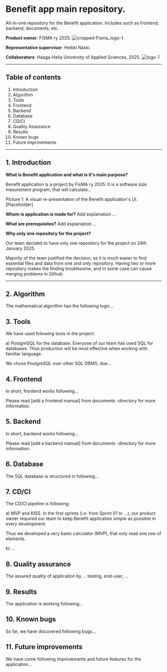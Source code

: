 # Benefit app main repository.
All-in-one repository for the Benefit application. Includes such as frontend, backend, documents, etc.

**Product owner**: FiSMA ry 2025.
![cropped-Fisma_logo-1](https://github.com/user-attachments/assets/1e27c748-70f5-4e89-9b1a-57cba6ff9945)

**Representative supervisor**: Heikki Naski.

**Collaborators**: Haaga-Helia University of Applied Sciences, 2025.
![logo-1](https://github.com/user-attachments/assets/ec322cda-cc1b-4461-8f5d-261674eb62ce)


---

## Table of contents

1. Introduction
2. Algorithm
3. Tools
4. Frontend
5. Backend
6. Database
7. CD/CI
8. Quality Assurance
9. Results
10. Known bugs
11. Future improvements

---

## 1. Introduction

**What is Benefit application and what is it's main purpose?**

Benefit application is a project by FisMA ry 2025. It is a software size mesurement program, that will calculate...



Picture 1: A visual re-presentation of the Benefit application's UI. [Placeholder]

**Whom is application is made for?**
Add explaination ...

**What are prerequisites?**
Add explaniation ...

**Why only one repository for the project?**

Our team decided to have only one repository for the project on 24th January 2025.

Majority of the team justified the decision, as it is much easier
to find essential files and data from one and only repository.
Having two or more repository makes the finding troublesome,
and in some case can cause merging problems in Github.

---

## 2. Algorithm

The mathematical algorithm has the following logic...

## 3. Tools

We have used following tools in the project:

a) PostgreSQL for the database. Everyone of our team has used SQL for databases. 
Thus production will be most effective when working with familiar language.

We chose PostgreSQL over other SQL DBMS, due... 

## 4. Frontend

In short, frontend works following...

Please read [add a frontend manual] from documents -directory for more information.

## 5. Backend

In short, backend works following...

Please read [add a backend manual] from documents -directory for more information.

## 6. Database

The SQL database is structured in following...

## 7. CD/CI

The CD/CI pipeline is following:

a) MVP and KISS. In the first sprints (i.e. from Sprint 01 to ...),
our product owner required our team to keep Benefit application simple as possible
in every development.

Thus we developed a very basic calculator (MVP), that only read one row of elements.

b) ...

## 8. Quality assurance

The assured quality of application by ... testing, end-user, ...

## 9. Results

The application is working following...

## 10. Known bugs

So far, we have discovered following bugs...

## 11. Future improvements

We have come following improvements and future features for the application...
